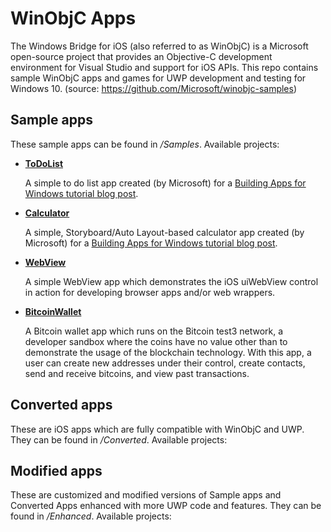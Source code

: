 # WinObjC Apps
The Windows Bridge for iOS (also referred to as WinObjC) is a Microsoft open-source project that provides an Objective-C development environment for Visual Studio and support for iOS APIs. This repo contains sample WinObjC apps and games for UWP development and testing for Windows 10. (source: https://github.com/Microsoft/winobjc-samples)

## Sample apps
These sample apps can be found in */Samples*. Available projects:
- [**ToDoList**](/Samples/ToDoList)

  A simple to do list app created (by Microsoft) for a [Building Apps for Windows tutorial blog post](https://blogs.windows.com/buildingapps/2016/01/20/building-a-simple-app-with-the-windows-bridge-for-ios/).

- [**Calculator**](/Samples/Calculator)

  A simple, Storyboard/Auto Layout-based calculator app created (by Microsoft) for a [Building Apps for Windows tutorial blog post](https://blogs.windows.com/buildingapps/2016/02/18/using-the-ios-bridge-to-bring-storyboards-and-auto-layout-to-windows-10/).
  
- [**WebView**](Samples/WebView)

  A simple WebView app which demonstrates the iOS uiWebView control in action for developing browser apps and/or web wrappers.

- [**BitcoinWallet**](/Samples/BitcoinWallet)

  A Bitcoin wallet app which runs on the Bitcoin test3 network, a developer sandbox where the coins have no value other than to demonstrate the usage of the blockchain technology. With this app, a user can create new addresses under their control, create contacts, send and receive bitcoins, and view past transactions.

## Converted apps
These are iOS apps which are fully compatible with WinObjC and UWP. They can be found in */Converted*. Available projects:

## Modified apps
These are customized and modified versions of Sample apps and Converted Apps enhanced with more UWP code and features. They can be found in */Enhanced*. Available projects:
